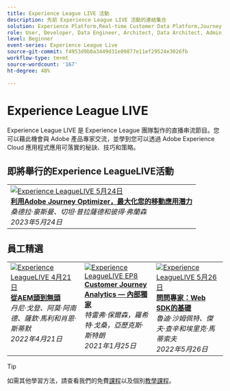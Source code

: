 ```yaml
---
title: Experience League LIVE 活動
description: 先前 Experience League LIVE 活動的連結集合
solution: Experience Platform,Real-time Customer Data Platform,Journey Optimizer,Experience Manager,Target,Audience Manager,Analytics
role: User, Developer, Data Engineer, Architect, Data Architect, Admin, Leader
level: Beginner
event-series: Experience League Live
source-git-commit: f4953d9b0a3449d31e09877e11ef29524e3026fb
workflow-type: tm+mt
source-wordcount: '167'
ht-degree: 48%

---
```


# Experience League LIVE

Experience League LIVE 是 Experience League 團隊製作的直播串流節目。您可以藉此機會與 Adobe 產品專家交流，並學到您可以透過 Adobe Experience Cloud 應用程式應用可落實的秘訣、技巧和策略。

<div id="upcoming-events">

## 即將舉行的Experience LeagueLIVE活動

<table>
<tr>
  <td style="vertical-align: top;"><a href="episodes/exl-live-episode-5-24-23.md">
      <img alt="Experience LeagueLIVE 5月24日" src="assets/May24_exl_live_banner_web_1920_WebBanner.png">
    </a>
    <div>
      <a href="episodes/exl-live-episode-5-24-23.md">
        <strong>利用Adobe Journey Optimizer，最大化您的移動應用潛力</strong>
      </a>
      <br/><em>桑德拉·豪斯曼、切坦·普拉薩德和彼得·弗蘭森</em>
      <br/><em>2023年5月24日</em>
    </div>
  </td>
</tr>
</table>


</div>

<div id="recs-overview-body-1"></div>
<div id="recs-overview-body-2"></div>
<div id="recs-overview-body-3"></div>
<div id="recs-overview-body-4"></div>
<div id="recs-overview-body-5"></div>
<div id="recs-overview-body-6"></div>

<div id="past-events">


</div>

## 員工精選

<table style="max-width: 1214px;">

<tr>
  <td style="vertical-align: top;"><a href="episodes/exl-live-episode-04-21-22.md">
      <img alt="Experience LeagueLIVE 4月21日" src="assets/youtube-thumbnails/april-21-yt.jpg">
    </a>
    <div>
      <a href="/help/experience-league-live/episodes/exl-live-episode-04-21-22.md">
        <strong>從AEM頭到無頭</strong>
      </a>
      <br/><em>丹尼·戈登、阿莫·阿南德、薩欽·馬利和肖恩·斯蒂默</em>
      <br/><em>2022年4月21日</em>
    </div>
  </td>

<td style="vertical-align: top;">
    <a href="episodes/exl-live-episode-08.md">
      <img alt="Experience LeagueLIVE EP8" src="./assets/youtube-thumbnails/jan-25-yt.jpg">
    </a>
    <div>
      <a href="episodes/exl-live-episode-08.md"><strong>Customer Journey Analytics — 內部獨家</strong></a>
      <br/><em>特雷弗·保爾森，羅希特·戈桑，亞歷克斯·斯特朗</em>
      <br/><em>2021年1月25日</em>
    </div>
  </td>

<td style="vertical-align: top;">
    <a href="episodes/exl-live-episode-05-26-22.md">
      <img alt="Experience LeagueLIVE 5月26日" src="assets/May26_exl_live_banner_web_1920_WebBanner.png">
    </a>
    <div>
      <a href="episodes/exl-live-episode-05-26-22.md">
        <strong>問問專家：Web SDK的基礎</strong>
      </a>
      <br/><em>魯迪·沙姆佩特、傑夫·查辛和埃里克·馬蒂索夫</em>
      <br/><em>2022年5月26日</em>
    </div>
  </td>
  </tr>

</table>


>[!TIP]
>
>如需其他學習方法，請查看我們的免費[課程](https://experienceleague.adobe.com/#dashboard/learning)以及個別[教學課程](https://experienceleague.adobe.com/docs/home-tutorials.html?lang=zh-Hant)。
